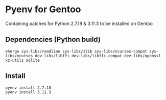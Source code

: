 # Pyenv for Gentoo

Containing patches for Python 2.7.18 & 3.11.3 to be installed on Gentoo

## Dependencies (Python build)
```
emerge sys-libs/readline sys-libs/zlib sys-libs/ncurses-compat sys-libs/ncurses dev-libs/libffi dev-libs/libffi-compat dev-libs/openssl xz-utils sqlite
```

## Install
```
pyenv install 2.7.18
pyenv install 3.11.3
```
